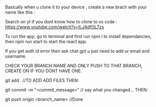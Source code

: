 Basically when u clone it to your device , create a new brach with your name like this :

Search on yt if you dont know how to clone to vs code : https://www.youtube.com/watch?v=ILJ4dfOL7zs

To run the app, go to terminal and first run npm i to install dependancies, then npm run start to start the react app.

If you get auth id error then ask chat gpt u just need to add ur email and username.

CHECK YOUR BRANCH NAME AND ONLY PUSH TO THAT BRANCH, CREATE ON IF YOU DONT HAVE ONE.

git add . //TO ADD ADD FILES THEN: 

git commit -m "<commit_message>" // say what you changed... THEN:

git push origin <branch_name> //Done
